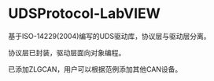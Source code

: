 # UDSProtocol-LabVIEW
基于ISO-14229(2004)编写的UDS驱动库，协议层与驱动层分离。

协议层已封装，驱动层面向对象编程。

已添加ZLGCAN，用户可以根据范例添加其他CAN设备。
